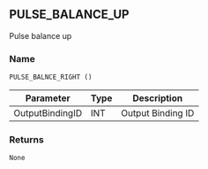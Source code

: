 ## PULSE\_BALANCE\_UP

Pulse balance up


### Name

`PULSE_BALNCE_RIGHT ()`


| Parameter       | Type | Description       |
| --------------- | ---- | ----------------- |
| OutputBindingID | INT  | Output Binding ID |


### Returns

`None`